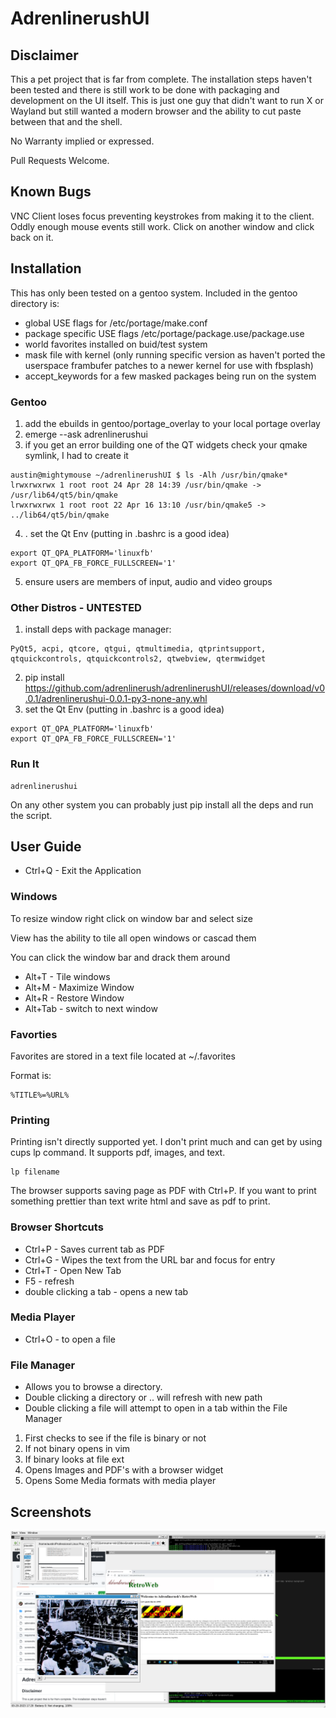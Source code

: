 # AdrenlinerushUI

## Disclaimer

This a pet project that is far from complete.  The installation steps haven't been tested and there is still work to be done with packaging and development on the UI itself.  This is just one guy that didn't want to run X or Wayland but still wanted a modern browser and the ability to cut paste between that and the shell.

No Warranty implied or expressed.  

Pull Requests Welcome.

## Known Bugs

VNC Client loses focus preventing keystrokes from making it to the client.  Oddly enough mouse events still work.  Click on another window and click back on it.

## Installation

This has only been tested on a gentoo system.  Included in the gentoo directory is:

- global USE flags for /etc/portage/make.conf
- package specific USE flags /etc/portage/package.use/package.use
- world favorites installed on buid/test system
- mask file with kernel (only running specific version as haven't ported the userspace frambufer patches to a newer kernel for use with fbsplash)
- accept_keywords for a few masked packages being run on the system


### Gentoo

1. add the ebuilds in gentoo/portage_overlay to your local portage overlay
2. emerge --ask adrenlinerushui
3. if you get an error building one of the QT widgets check your qmake symlink, I had to create it
```
austin@mightymouse ~/adrenlinerushUI $ ls -Alh /usr/bin/qmake*
lrwxrwxrwx 1 root root 24 Apr 28 14:39 /usr/bin/qmake -> /usr/lib64/qt5/bin/qmake
lrwxrwxrwx 1 root root 22 Apr 16 13:10 /usr/bin/qmake5 -> ../lib64/qt5/bin/qmake
```
4. . set the Qt Env (putting in .bashrc is a good idea)
```
export QT_QPA_PLATFORM='linuxfb'
export QT_QPA_FB_FORCE_FULLSCREEN='1'
```
5. ensure users are members of input, audio and video groups

### Other Distros - UNTESTED

1. install deps with package manager:
```
PyQt5, acpi, qtcore, qtgui, qtmultimedia, qtprintsupport, qtquickcontrols, qtquickcontrols2, qtwebview, qtermwidget
```
2. pip install https://github.com/adrenlinerush/adrenlinerushUI/releases/download/v0.0.1/adrenlinerushui-0.0.1-py3-none-any.whl
3. set the Qt Env (putting in .bashrc is a good idea)
```
export QT_QPA_PLATFORM='linuxfb'
export QT_QPA_FB_FORCE_FULLSCREEN='1'
```

### Run It

```
adrenlinerushui
```

On any other system you can probably just pip install all the deps and run the script.

## User Guide

- Ctrl+Q - Exit the Application

### Windows

To resize window right click on window bar and select size

View has the ability to tile all open windows or cascad them

You can click the window bar and drack them around

- Alt+T - Tile windows
- Alt+M - Maximize Window
- Alt+R - Restore Window
- Alt+Tab - switch to next window

### Favorties

Favorites are stored in a text file located at ~/.favorites

Format is:
```
%TITLE%=%URL%
```
### Printing

Printing isn't directly supported yet.  I don't print much and can get by using cups lp command.  It supports pdf, images, and text.
```
lp filename
```

The browser supports saving page as PDF with Ctrl+P.  If you want to print something prettier than text write html and save as pdf to print.

### Browser Shortcuts

- Ctrl+P - Saves current tab as PDF
- Ctrl+G - Wipes the text from the URL bar and focus for entry
- Ctrl+T - Open New Tab
- F5 - refresh
- double clicking a tab - opens a new tab

### Media Player

- Ctrl+O - to open a file

### File Manager 

- Allows you to browse a directory.
- Double clicking a directory or .. will refresh with new path
- Double clicking a file will attempt to open in a tab within the File Manager
1. First checks to see if the file is binary or not
2. If not binary opens in vim
3. If binary looks at file ext
4. Opens Images and PDF's with a browser widget
5. Opens Some Media formats with media player


## Screenshots

![Screenshot 5](screenshot5.png)
